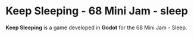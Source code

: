 # Keep Sleeping - 68 Mini Jam - sleep

**Keep Sleeping** is a game developed in **Godot** for the 68 Mini Jam - Sleep.
